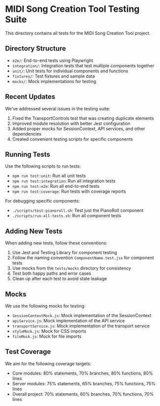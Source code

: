 # MIDI Song Creation Tool Testing Suite

This directory contains all tests for the MIDI Song Creation Tool project.

## Directory Structure

- `e2e/`: End-to-end tests using Playwright
- `integration/`: Integration tests that test multiple components together
- `unit/`: Unit tests for individual components and functions
- `fixtures/`: Test fixtures and sample data
- `mocks/`: Mock implementations for testing

## Recent Updates

We've addressed several issues in the testing suite:

1. Fixed the TransportControls test that was creating duplicate elements
2. Improved module resolution with better Jest configuration
3. Added proper mocks for SessionContext, API services, and other dependencies
4. Created convenient testing scripts for specific components

## Running Tests

Use the following scripts to run tests:

- `npm run test:unit`: Run all unit tests
- `npm run test:integration`: Run all integration tests
- `npm run test:e2e`: Run all end-to-end tests
- `npm run test:coverage`: Run tests with coverage reports

For debugging specific components:

- `./scripts/test-pianoroll.sh`: Test just the PianoRoll component
- `./scripts/run-all-tests.sh`: Run all component tests

## Adding New Tests

When adding new tests, follow these conventions:

1. Use Jest and Testing Library for component testing
2. Follow the naming convention `ComponentName.test.jsx` for component tests
3. Use mocks from the `tests/mocks` directory for consistency
4. Test both happy paths and error cases
5. Clean up after each test to avoid state leakage

## Mocks

We use the following mocks for testing:

- `SessionContextMock.js`: Mock implementation of the SessionContext
- `apiService.js`: Mock implementation of the API service
- `transportService.js`: Mock implementation of the transport service
- `styleMock.js`: Mock for CSS imports
- `fileMock.js`: Mock for file imports

## Test Coverage

We aim for the following coverage targets:

- Core modules: 80% statements, 70% branches, 80% functions, 80% lines
- Server modules: 75% statements, 65% branches, 75% functions, 75% lines
- Overall project: 70% statements, 60% branches, 70% functions, 70% lines
